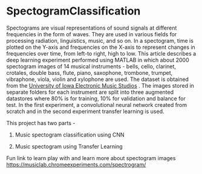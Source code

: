 # SpectogramClassification

Spectograms are visual representations of sound signals at different frequencies in the form of waves. They are used in various fields for processing radiation, linguistics, music, and so on. In a spectogram, time is plotted on the Y-axis and frequencies on the X-axis to represent changes in frequencies over time, from left-to right, high to low. This article describes a deep learning experiment performed using MATLAB in which about 2000 spectogram images of 14 musical instruments - bells, cello, clarinet, crotales, double bass, flute, piano, saxophone, trombone, trumpet, vibraphone, viola, violin and xylophone are used. The dataset is obtained from the [University of Iowa Electronic Music Studios](https://theremin.music.uiowa.edu/index.html) . The images stored in separate folders for each instrument are split into three augmented datastores where 80% is for training, 10% for validation and balance for test. In the first experiment, a convolutional neural network created from scratch and in the second experiment transfer learning is used.

This project has two parts -

1. Music spectogram classification using CNN
 
3. Music spectogram using Transfer Learning

Fun link to learn play with and learn more about spectogram images https://musiclab.chromeexperiments.com/spectrogram/
